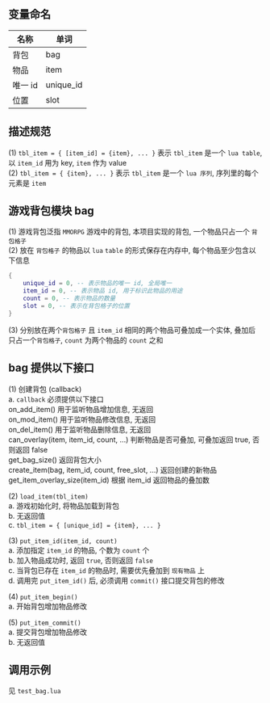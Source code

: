 ## 变量命名
名称 | 单词
|----|---|
背包 | bag
物品 | item    
唯一 id | unique_id
位置 | slot

## 描述规范
(1) `tbl_item = { [item_id] = {item}, ... }` 表示 `tbl_item` 是一个 `lua table`, 以 `item_id` 用为 key, `item` 作为 value    
(2) `tbl_item = { {item}, ... }` 表示 `tbl_item` 是一个 `lua 序列`, 序列里的每个元素是 `item`    

## 游戏背包模块 bag    
(1) 游戏背包泛指 `MMORPG` 游戏中的背包, 本项目实现的背包, 一个物品只占一个 `背包格子`    
(2) 放在 `背包格子` 的物品以 `lua` `table` 的形式保存在内存中, 每个物品至少包含以下信息    
```lua
{
	unique_id = 0, -- 表示物品的唯一 id, 全局唯一
	item_id = 0, -- 表示物品 id, 用于标识此物品的用途
	count = 0, -- 表示物品的数量
	slot = 0, -- 表示在背包格子的位置
}
```
(3) 分别放在两个`背包格子` 且 `item_id` 相同的两个物品可叠加成一个实体, 叠加后只占一个`背包格子`, `count` 为两个物品的 `count` 之和         

## bag 提供以下接口
(1) 创建背包 (callback)    
a. `callback` 必须提供以下接口    
on_add_item() 用于监听物品增加信息, 无返回    
on_mod_item() 用于监听物品修改信息, 无返回    
on_del_item() 用于监听物品删除信息, 无返回    
can_overlay(item, item_id, count, ...) 判断物品是否可叠加, 可叠加返回 true, 否则返回 false    
get_bag_size() 返回背包大小    
create_item(bag, item_id, count, free_slot, ...) 返回创建的新物品    
get_item_overlay_size(item_id) 根据 item_id 返回物品的叠加数    

(2) `load_item(tbl_item)`    
a. 游戏初始化时, 将物品加载到背包       
b. 无返回值    
c. `tbl_item = { [unique_id] = {item}, ... }`

(3) `put_item_id(item_id, count)`    
a. 添加指定 `item_id` 的物品, 个数为 `count` 个    
b. 加入物品成功时, 返回 `true`, 否则返回 `false`    
c. 当背包已存在 `item_id` 的物品时, 需要优先叠加到 `现有物品` 上    
d. 调用完 `put_item_id()` 后, 必须调用 `commit()` 接口提交背包的修改     

(4) `put_item_begin()`    
a. 开始背包增加物品修改     

(5) `put_item_commit()`    
a. 提交背包增加物品修改     
b. 无返回值    

## 调用示例
见 `test_bag.lua`
